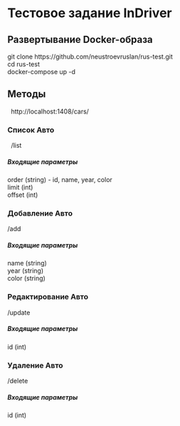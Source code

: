 <h1>Тестовое задание InDriver</h1>
<h2>Развертывание Docker-образа</h2>
git clone https://github.com/neustroevruslan/rus-test.git
<br />cd rus-test
<br />docker-compose up -d

<h2>Методы</h2>
&#160 http://localhost:1408/cars/

<h3>Список Авто</h3>
&#160 /list

<h5>Входящие параметры</h5>
order (string) - id, name, year, color
<br />limit (int)
<br />offset (int)

<h3>Добавление Авто</h3>
/add

<h5>Входящие параметры</h5>
name (string)
<br />year (string)
<br />color (string)

<h3>Редактирование Авто</h3>
/update

<h5>Входящие параметры</h5>
id (int)

<h3>Удаление Авто</h3>
/delete
<h5>Входящие параметры</h5>
id (int)
